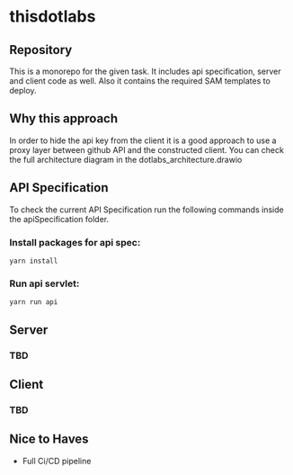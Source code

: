 # thisdotlabs
## Repository
This is a monorepo for the given task. It includes api specification, server and client code as well.
Also it contains the required SAM templates to deploy.

## Why this approach
In order to hide the api key from the client it is a good approach to use a proxy layer between github API and the constructed client.
You can check the full architecture diagram in the dotlabs_architecture.drawio

## API Specification
To check the current API Specification run the following commands inside the apiSpecification folder.

### Install packages for api spec:

`yarn install`

### Run api servlet:

`yarn run api`

## Server 
### TBD
## Client
### TBD

## Nice to Haves
- Full Ci/CD pipeline

